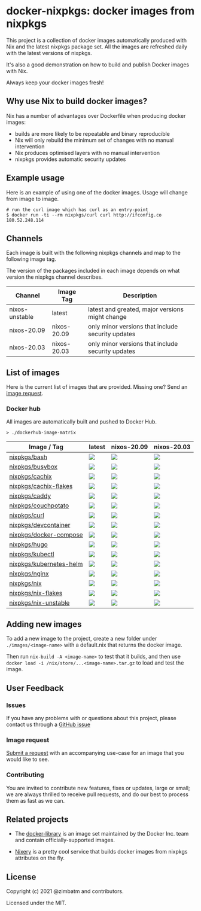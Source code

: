 # docker-nixpkgs: docker images from nixpkgs

This project is a collection of docker images automatically produced with Nix
and the latest nixpkgs package set. All the images are refreshed daily with
the latest versions of nixpkgs.

It's also a good demonstration on how to build and publish Docker images with
Nix.

Always keep your docker images fresh!

## Why use Nix to build docker images?

Nix has a number of advantages over Dockerfile when producing docker images:

* builds are more likely to be repeatable and binary reproducible
* Nix will only rebuild the minimum set of changes with no manual intervention
* Nix produces optimised layers with no manual intervention
* nixpkgs provides automatic security updates

## Example usage

Here is an example of using one of the docker images. Usage will change from
image to image.

```
# run the curl image which has curl as an entry-point
$ docker run -ti --rm nixpkgs/curl curl http://ifconfig.co
180.52.248.114
```

## Channels

Each image is built with the following nixpkgs channels and map to the
following image tag.

The version of the packages included in each image depends on what version the
nixpkgs channel describes.

| Channel        | Image Tag   | Description                                       |
| ---            | ---         | ---                                               |
| nixos-unstable | latest      | latest and greated, major versions might change   |
| nixos-20.09    | nixos-20.09 | only minor versions that include security updates |
| nixos-20.03    | nixos-20.03 | only minor versions that include security updates |

## List of images

Here is the current list of images that are provided. Missing one? Send an
[image request](#image-request).

### Docker hub

All images are automatically built and pushed to Docker Hub.

`> ./dockerhub-image-matrix`
<!-- BEGIN mdsh -->
| Image / Tag | latest | nixos-20.09 | nixos-20.03 |
| ---         | ---    | ---         | ---         |
| [nixpkgs/bash](https://hub.docker.com/r/nixpkgs/bash) | [![](https://images.microbadger.com/badges/image/nixpkgs/bash.svg)](https://microbadger.com/images/nixpkgs/bash) | [![](https://images.microbadger.com/badges/image/nixpkgs/bash:nixos-20.09.svg)](https://microbadger.com/images/nixpkgs/bash:nixos-20.09) | [![](https://images.microbadger.com/badges/image/nixpkgs/bash:nixos-20.03.svg)](https://microbadger.com/images/nixpkgs/bash:nixos-20.03) |
| [nixpkgs/busybox](https://hub.docker.com/r/nixpkgs/busybox) | [![](https://images.microbadger.com/badges/image/nixpkgs/busybox.svg)](https://microbadger.com/images/nixpkgs/busybox) | [![](https://images.microbadger.com/badges/image/nixpkgs/busybox:nixos-20.09.svg)](https://microbadger.com/images/nixpkgs/busybox:nixos-20.09) | [![](https://images.microbadger.com/badges/image/nixpkgs/busybox:nixos-20.03.svg)](https://microbadger.com/images/nixpkgs/busybox:nixos-20.03) |
| [nixpkgs/cachix](https://hub.docker.com/r/nixpkgs/cachix) | [![](https://images.microbadger.com/badges/image/nixpkgs/cachix.svg)](https://microbadger.com/images/nixpkgs/cachix) | [![](https://images.microbadger.com/badges/image/nixpkgs/cachix:nixos-20.09.svg)](https://microbadger.com/images/nixpkgs/cachix:nixos-20.09) | [![](https://images.microbadger.com/badges/image/nixpkgs/cachix:nixos-20.03.svg)](https://microbadger.com/images/nixpkgs/cachix:nixos-20.03) |
| [nixpkgs/cachix-flakes](https://hub.docker.com/r/nixpkgs/cachix-flakes) | [![](https://images.microbadger.com/badges/image/nixpkgs/cachix-flakes.svg)](https://microbadger.com/images/nixpkgs/cachix-flakes) | [![](https://images.microbadger.com/badges/image/nixpkgs/cachix-flakes:nixos-20.09.svg)](https://microbadger.com/images/nixpkgs/cachix-flakes:nixos-20.09) | [![](https://images.microbadger.com/badges/image/nixpkgs/cachix-flakes:nixos-20.03.svg)](https://microbadger.com/images/nixpkgs/cachix-flakes:nixos-20.03) |
| [nixpkgs/caddy](https://hub.docker.com/r/nixpkgs/caddy) | [![](https://images.microbadger.com/badges/image/nixpkgs/caddy.svg)](https://microbadger.com/images/nixpkgs/caddy) | [![](https://images.microbadger.com/badges/image/nixpkgs/caddy:nixos-20.09.svg)](https://microbadger.com/images/nixpkgs/caddy:nixos-20.09) | [![](https://images.microbadger.com/badges/image/nixpkgs/caddy:nixos-20.03.svg)](https://microbadger.com/images/nixpkgs/caddy:nixos-20.03) |
| [nixpkgs/couchpotato](https://hub.docker.com/r/nixpkgs/couchpotato) | [![](https://images.microbadger.com/badges/image/nixpkgs/couchpotato.svg)](https://microbadger.com/images/nixpkgs/couchpotato) | [![](https://images.microbadger.com/badges/image/nixpkgs/couchpotato:nixos-20.09.svg)](https://microbadger.com/images/nixpkgs/couchpotato:nixos-20.09) | [![](https://images.microbadger.com/badges/image/nixpkgs/couchpotato:nixos-20.03.svg)](https://microbadger.com/images/nixpkgs/couchpotato:nixos-20.03) |
| [nixpkgs/curl](https://hub.docker.com/r/nixpkgs/curl) | [![](https://images.microbadger.com/badges/image/nixpkgs/curl.svg)](https://microbadger.com/images/nixpkgs/curl) | [![](https://images.microbadger.com/badges/image/nixpkgs/curl:nixos-20.09.svg)](https://microbadger.com/images/nixpkgs/curl:nixos-20.09) | [![](https://images.microbadger.com/badges/image/nixpkgs/curl:nixos-20.03.svg)](https://microbadger.com/images/nixpkgs/curl:nixos-20.03) |
| [nixpkgs/devcontainer](https://hub.docker.com/r/nixpkgs/devcontainer) | [![](https://images.microbadger.com/badges/image/nixpkgs/devcontainer.svg)](https://microbadger.com/images/nixpkgs/devcontainer) | [![](https://images.microbadger.com/badges/image/nixpkgs/devcontainer:nixos-20.09.svg)](https://microbadger.com/images/nixpkgs/devcontainer:nixos-20.09) | [![](https://images.microbadger.com/badges/image/nixpkgs/devcontainer:nixos-20.03.svg)](https://microbadger.com/images/nixpkgs/devcontainer:nixos-20.03) |
| [nixpkgs/docker-compose](https://hub.docker.com/r/nixpkgs/docker-compose) | [![](https://images.microbadger.com/badges/image/nixpkgs/docker-compose.svg)](https://microbadger.com/images/nixpkgs/docker-compose) | [![](https://images.microbadger.com/badges/image/nixpkgs/docker-compose:nixos-20.09.svg)](https://microbadger.com/images/nixpkgs/docker-compose:nixos-20.09) | [![](https://images.microbadger.com/badges/image/nixpkgs/docker-compose:nixos-20.03.svg)](https://microbadger.com/images/nixpkgs/docker-compose:nixos-20.03) |
| [nixpkgs/hugo](https://hub.docker.com/r/nixpkgs/hugo) | [![](https://images.microbadger.com/badges/image/nixpkgs/hugo.svg)](https://microbadger.com/images/nixpkgs/hugo) | [![](https://images.microbadger.com/badges/image/nixpkgs/hugo:nixos-20.09.svg)](https://microbadger.com/images/nixpkgs/hugo:nixos-20.09) | [![](https://images.microbadger.com/badges/image/nixpkgs/hugo:nixos-20.03.svg)](https://microbadger.com/images/nixpkgs/hugo:nixos-20.03) |
| [nixpkgs/kubectl](https://hub.docker.com/r/nixpkgs/kubectl) | [![](https://images.microbadger.com/badges/image/nixpkgs/kubectl.svg)](https://microbadger.com/images/nixpkgs/kubectl) | [![](https://images.microbadger.com/badges/image/nixpkgs/kubectl:nixos-20.09.svg)](https://microbadger.com/images/nixpkgs/kubectl:nixos-20.09) | [![](https://images.microbadger.com/badges/image/nixpkgs/kubectl:nixos-20.03.svg)](https://microbadger.com/images/nixpkgs/kubectl:nixos-20.03) |
| [nixpkgs/kubernetes-helm](https://hub.docker.com/r/nixpkgs/kubernetes-helm) | [![](https://images.microbadger.com/badges/image/nixpkgs/kubernetes-helm.svg)](https://microbadger.com/images/nixpkgs/kubernetes-helm) | [![](https://images.microbadger.com/badges/image/nixpkgs/kubernetes-helm:nixos-20.09.svg)](https://microbadger.com/images/nixpkgs/kubernetes-helm:nixos-20.09) | [![](https://images.microbadger.com/badges/image/nixpkgs/kubernetes-helm:nixos-20.03.svg)](https://microbadger.com/images/nixpkgs/kubernetes-helm:nixos-20.03) |
| [nixpkgs/nginx](https://hub.docker.com/r/nixpkgs/nginx) | [![](https://images.microbadger.com/badges/image/nixpkgs/nginx.svg)](https://microbadger.com/images/nixpkgs/nginx) | [![](https://images.microbadger.com/badges/image/nixpkgs/nginx:nixos-20.09.svg)](https://microbadger.com/images/nixpkgs/nginx:nixos-20.09) | [![](https://images.microbadger.com/badges/image/nixpkgs/nginx:nixos-20.03.svg)](https://microbadger.com/images/nixpkgs/nginx:nixos-20.03) |
| [nixpkgs/nix](https://hub.docker.com/r/nixpkgs/nix) | [![](https://images.microbadger.com/badges/image/nixpkgs/nix.svg)](https://microbadger.com/images/nixpkgs/nix) | [![](https://images.microbadger.com/badges/image/nixpkgs/nix:nixos-20.09.svg)](https://microbadger.com/images/nixpkgs/nix:nixos-20.09) | [![](https://images.microbadger.com/badges/image/nixpkgs/nix:nixos-20.03.svg)](https://microbadger.com/images/nixpkgs/nix:nixos-20.03) |
| [nixpkgs/nix-flakes](https://hub.docker.com/r/nixpkgs/nix-flakes) | [![](https://images.microbadger.com/badges/image/nixpkgs/nix-flakes.svg)](https://microbadger.com/images/nixpkgs/nix-flakes) | [![](https://images.microbadger.com/badges/image/nixpkgs/nix-flakes:nixos-20.09.svg)](https://microbadger.com/images/nixpkgs/nix-flakes:nixos-20.09) | [![](https://images.microbadger.com/badges/image/nixpkgs/nix-flakes:nixos-20.03.svg)](https://microbadger.com/images/nixpkgs/nix-flakes:nixos-20.03) |
| [nixpkgs/nix-unstable](https://hub.docker.com/r/nixpkgs/nix-unstable) | [![](https://images.microbadger.com/badges/image/nixpkgs/nix-unstable.svg)](https://microbadger.com/images/nixpkgs/nix-unstable) | [![](https://images.microbadger.com/badges/image/nixpkgs/nix-unstable:nixos-20.09.svg)](https://microbadger.com/images/nixpkgs/nix-unstable:nixos-20.09) | [![](https://images.microbadger.com/badges/image/nixpkgs/nix-unstable:nixos-20.03.svg)](https://microbadger.com/images/nixpkgs/nix-unstable:nixos-20.03) |
<!-- END mdsh -->
## Adding new images

To add a new image to the project, create a new folder under
`./images/<image-name>` with a default.nix that returns the docker image.

Then run `nix-build -A <image-name>` to test that it builds, and
then use
`docker load -i /nix/store/...<image-name>.tar.gz` to load and test the image.

## User Feedback

### Issues

If you have any problems with or questions about this project, please contact
us through a [GitHub issue](https://github.com/nix-community/docker-nixpkgs/issues/new)

### Image request

[Submit a request](https://github.com/nix-community/docker-nixpkgs/issues/new)
with an accompanying use-case for an image that you would like to see.

### Contributing

You are invited to contribute new features, fixes or updates, large or small;
we are always thrilled to receive pull requests, and do our best to process
them as fast as we can.

## Related projects

* The [docker-library](https://github.com/docker-library/official-images#readme)
  is an image set maintained by the Docker Inc. team and contain
  officially-supported images.

* [Nixery](https://nixery.dev/) is a pretty cool service that builds docker
  images from nixpkgs attributes on the fly.

## License

Copyright (c) 2021 @zimbatm and contributors.

Licensed under the MIT.
